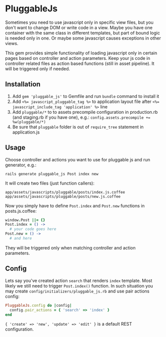 # PluggableJs

Sometimes you need to use javascript only in specific view files, but you don't want to change DOM or write code in a view. Maybe you have one container with the same class in different templates, but part of bound logic is needed only in one. Or maybe some javascript causes exceptions in other views.

This gem provides simple functionality of loading javascript only in certain pages based on controller and action parameters. Keep your js code in controller related files as action based functions (still in asset pipeline). It will be triggered only if needed.

## Installation

1. Add `gem 'pluggable_js'` to Gemfile and run `bundle` command to install it
2. Add `<%= javascript_pluggable_tag %>` to application layout file after `<%= javascript_include_tag 'application' %>` line
3. Add `pluggable/*` to to assets precompile configuration in production.rb (and staging.rb if you have one), e.g.: `config.assets.precompile += %w(pluggable/*)`
4. Be sure that `pluggable` folder is out of `require_tree` statement in application.js

## Usage

Choose controller and actions you want to use for pluggable js and run generator, e.g.:
    
    rails generate pluggable_js Post index new

It will create two files (just function callers):
    
    app/assets/javascripts/pluggable/posts/index.js.coffee
    app/assets/javascripts/pluggable/posts/new.js.coffee

Now you simply have to define `Post.index` and `Post.new` functions in posts.js.coffee:

```coffeescript
window.Post ||= {}
Post.index = () ->
  # your code goes here
Post.new = () ->
  # and here
```

They will be triggered only when matching controller and action parameters.

## Config

Lets say you've created action `search` that renders `index` template. Most likely we still need to trigger `Post.index()` function. In such situation you may create `config/initializers/pluggable_js.rb` and use pair actions config:

```ruby
PluggableJs.config do |config|
  config.pair_actions = { 'search' => 'index' }
end
```

`{ 'create' => 'new', 'update' => 'edit' }` is a default REST configuration.
